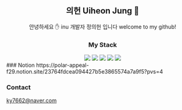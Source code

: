 <div align="center">
  <h2>
    의헌 Uiheon Jung 🐋  
  </h2>
</div>
<div align="center">
안녕하세요 ✋ inu 개발자 정의헌 입니다  
welcome to my github!  
</div>
<div align="center">
  <h3>
    My Stack
  </h3>
</div>
<div align="center">
<img src="https://img.shields.io/badge/java-007396?style=for-the-badge&logo=java&logoColor=white"> <img src="https://img.shields.io/badge/python-3776AB?style=for-the-badge&logo=python&logoColor=white"> <img src="https://img.shields.io/badge/mysql-4479A1?style=for-the-badge&logo=mysql&logoColor=white"> <img src="https://img.shields.io/badge/spring-6DB33F?style=for-the-badge&logo=spring&logoColor=white"> <img src="https://img.shields.io/badge/django-092E20?style=for-the-badge&logo=django&logoColor=white">
</div>
### Notion
https://polar-appeal-f29.notion.site/23764fdcea094427b5e3865574a7a9f5?pvs=4


### Contact
ky7662@naver.com
